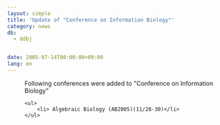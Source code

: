 ```yaml
---
layout: simple
title: 'Update of "Conference on Information Biology"'
category: news
db:
  - ddbj


date: 2005-07-14T00:00:00+09:00
lang: en
---
```


<dd>Following conferences were added to "Conference on Information Biology"

    <ul>
        <li> Algebraic Biology (AB2005)(11/28-30)</li>
    </ul>
</dd>
